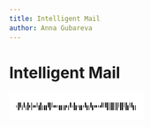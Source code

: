 ```yaml
---
title: Intelligent Mail
author: Anna Gubareva
---
```

# Intelligent Mail

![](../../../../../images/eurd-win-bar-code-intelligent-mail.png)